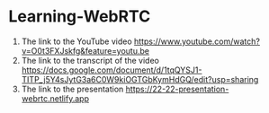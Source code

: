 # Learning-WebRTC
1. The link to the YouTube video
https://www.youtube.com/watch?v=O0t3FXJskfg&feature=youtu.be
2. The link to the transcript of the video
https://docs.google.com/document/d/1tqQYSJ1-TITP_j5Y4sJytG3a6C0W9kiOGTGbKymHdGQ/edit?usp=sharing
3. The link to the presentation
https://22-22-presentation-webrtc.netlify.app

